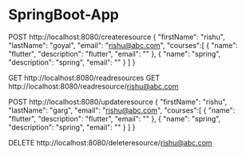 # SpringBoot-App

POST   http://localhost:8080/createresource
{
    "firstName": "rishu",
    "lastName": "goyal",
    "email": "rishu@abc.com",
    "courses":[
        {
            "name": "flutter",
            "description": "flutter",
            "email": ""
        },
        {
            "name": "spring",
            "description": "spring",
            "email": ""
        }
    ]
}

GET http://localhost:8080/readresources
GET http://localhost:8080/readresource/rishu@abc.com 

POST http://localhost:8080/updateresource
{
    "firstName": "rishu",
    "lastName": "garg",
    "email": "rishu@abc.com",
    "courses":[
        {
            "name": "flutter",
            "description": "flutter",
            "email": ""
        },
        {
            "name": "spring",
            "description": "spring",
            "email": ""
        }
    ]
}

DELETE http://localhost:8080/deleteresource/rishu@abc.com
